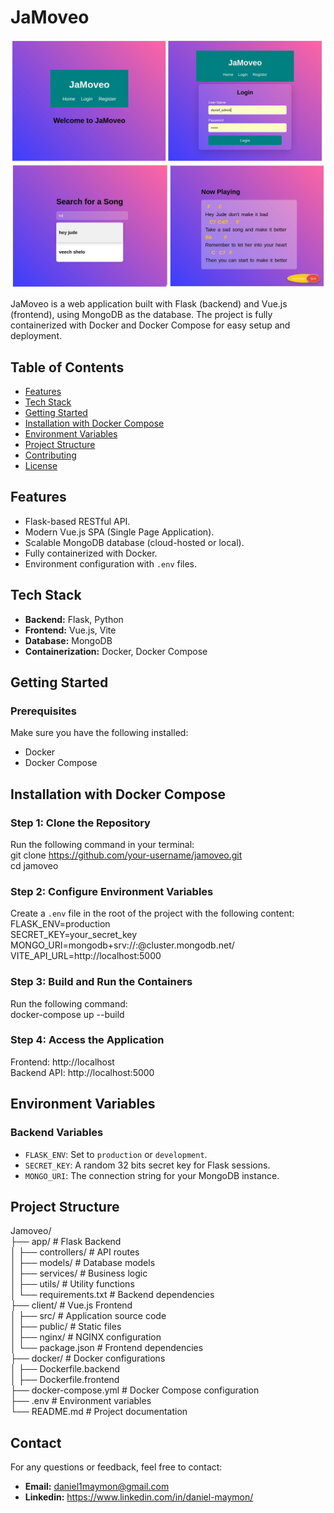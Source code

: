 # JaMoveo
![image info](Progect-pages.jpg)


JaMoveo is a web application built with Flask (backend) and Vue.js (frontend), using MongoDB as the database. The project is fully containerized with Docker and Docker Compose for easy setup and deployment.

## **Table of Contents**

- [Features](#features)  
- [Tech Stack](#tech-stack)  
- [Getting Started](#getting-started)  
- [Installation with Docker Compose](#installation-with-docker-compose)  
- [Environment Variables](#environment-variables)  
- [Project Structure](#project-structure)  
- [Contributing](#contributing)  
- [License](#license)


## **Features**

- Flask-based RESTful API.  
- Modern Vue.js SPA (Single Page Application).  
- Scalable MongoDB database (cloud-hosted or local).  
- Fully containerized with Docker.  
- Environment configuration with `.env` files.


## **Tech Stack**

- **Backend:** Flask, Python  
- **Frontend:** Vue.js, Vite  
- **Database:** MongoDB  
- **Containerization:** Docker, Docker Compose


## **Getting Started**

### Prerequisites

Make sure you have the following installed:  
- Docker  
- Docker Compose


## **Installation with Docker Compose**

### **Step 1: Clone the Repository**  
Run the following command in your terminal:  
git clone https://github.com/your-username/jamoveo.git  
cd jamoveo  

### **Step 2: Configure Environment Variables**  
Create a `.env` file in the root of the project with the following content:  
FLASK_ENV=production  
SECRET_KEY=your_secret_key  
MONGO_URI=mongodb+srv://<username>:<password>@cluster.mongodb.net/<database>  
VITE_API_URL=http://localhost:5000  

### **Step 3: Build and Run the Containers**  
Run the following command:  
docker-compose up --build  

### **Step 4: Access the Application**  
Frontend: http://localhost  
Backend API: http://localhost:5000


## **Environment Variables**

### Backend Variables
- `FLASK_ENV`: Set to `production` or `development`.  
- `SECRET_KEY`: A random 32 bits secret key for Flask sessions.  
- `MONGO_URI`: The connection string for your MongoDB instance.  


## **Project Structure**

Jamoveo/  
├── app/                   # Flask Backend  
│   ├── controllers/       # API routes  
│   ├── models/            # Database models  
│   ├── services/          # Business logic  
│   ├── utils/             # Utility functions  
│   └── requirements.txt   # Backend dependencies  
├── client/                # Vue.js Frontend  
│   ├── src/               # Application source code  
│   ├── public/            # Static files  
│   ├── nginx/             # NGINX configuration  
│   └── package.json       # Frontend dependencies  
├── docker/                # Docker configurations  
│   ├── Dockerfile.backend  
│   ├── Dockerfile.frontend  
├── docker-compose.yml     # Docker Compose configuration  
├── .env                   # Environment variables  
└── README.md              # Project documentation


## **Contact**

For any questions or feedback, feel free to contact:  
- **Email:** daniel1maymon@gmail.com
- **Linkedin:** https://www.linkedin.com/in/daniel-maymon/

